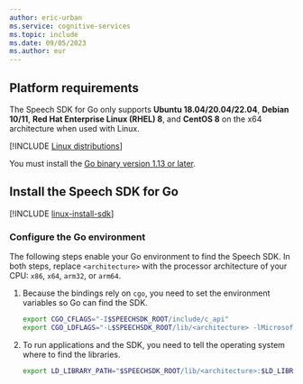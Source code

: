 ```yaml
---
author: eric-urban
ms.service: cognitive-services
ms.topic: include
ms.date: 09/05/2023
ms.author: eur
---
```


## Platform requirements

The Speech SDK for Go only supports **Ubuntu 18.04/20.04/22.04**, **Debian 10/11**, **Red Hat Enterprise Linux (RHEL) 8**, and **CentOS 8** on the x64 architecture when used with Linux.

[!INCLUDE [Linux distributions](linux-distributions.md)]

You must install the [Go binary version 1.13 or later](https://go.dev/dl/).

## Install the Speech SDK for Go

[!INCLUDE [linux-install-sdk](linux-install-sdk.md)]

### Configure the Go environment

The following steps enable your Go environment to find the Speech SDK. In both steps, replace `<architecture>` with the processor architecture of your CPU: `x86`, `x64`, `arm32`, or `arm64`.

1. Because the bindings rely on `cgo`, you need to set the environment variables so Go can find the SDK.

   ```sh
   export CGO_CFLAGS="-I$SPEECHSDK_ROOT/include/c_api"
   export CGO_LDFLAGS="-L$SPEECHSDK_ROOT/lib/<architecture> -lMicrosoft.CognitiveServices.Speech.core"
   ```

1. To run applications and the SDK, you need to tell the operating system where to find the libraries.

   ```sh
   export LD_LIBRARY_PATH="$SPEECHSDK_ROOT/lib/<architecture>:$LD_LIBRARY_PATH"
   ```
